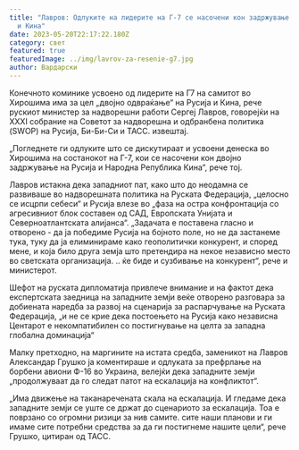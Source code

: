 ```yaml
---
title: "Лавров: Одлуките на лидерите на Г-7 се насочени кон задржување на Русија
  и Кина"
date: 2023-05-20T22:17:22.180Z
category: свет
featured: true
featuredImage: ../img/lavrov-za-resenie-g7.jpg
author: Вардарски
---
```

Конечното коминике усвоено од лидерите на Г7 на самитот во Хирошима има за цел „двојно одвраќање“ на Русија и Кина, рече рускиот министер за надворешни работи Сергеј Лавров, говорејќи на XXXI собрание на Советот за надворешна и одбранбена политика (SWOP) на Русија, Би-Би-Си и ТАСС. извештај.

„Погледнете ги одлуките што се дискутираат и усвоени денеска во Хирошима на состанокот на Г-7, кои се насочени кон двојно задржување на Русија и Народна Република Кина“, рече тој.

Лавров истакна дека западниот пат, како што до неодамна се развиваше во надворешната политика на Руската Федерација, „целосно се исцрпи себеси“ и Русија влезе во „фаза на остра конфронтација со агресивниот блок составен од САД, Европската Унијата и Северноатлантската алијанса“. „Задачата е поставена гласно и отворено - да ја победиме Русија на бојното поле, но не да застанеме тука, туку да ја елиминираме како геополитички конкурент, и според мене, и која било друга земја што претендира на некое независно место во светската организација. .. ќе биде и сузбивање на конкурент“, рече и министерот.

Шефот на руската дипломатија привлече внимание и на фактот дека експертската заедница на западните земји веќе отворено разговара за добиената наредба за развој на сценарија за распарчување на Руската Федерација, „и не се крие дека постоењето на Русија како независна Центарот е некомпатибилен со постигнување на целта за западна глобална доминација“

Малку претходно, на маргините на истата средба, заменикот на Лавров Александар Грушко ја коментираше и одлуката за префрлање на борбени авиони Ф-16 во Украина, велејќи дека западните земји „продолжуваат да го следат патот на ескалација на конфликтот“.

„Има движење на таканаречената скала на ескалација. И гледаме дека западните земји се уште се држат до сценариото за ескалација. Тоа е поврзано со огромни ризици за нив самите. сите наши планови и ги имаме сите потребни средства за да ги постигнеме нашите цели“, рече Грушко, цитиран од ТАСС.